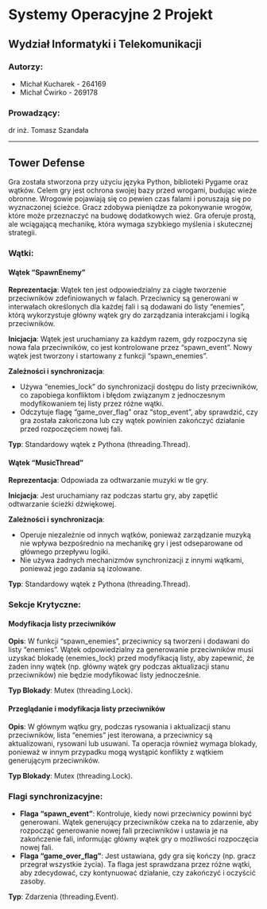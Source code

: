 # Systemy Operacyjne 2 Projekt

## Wydział Informatyki i Telekomunikacji

### Autorzy:
- Michał Kucharek - 264169
- Michał Ćwirko - 269178

### Prowadzący:
dr inż. Tomasz Szandała

---

## Tower Defense

Gra została stworzona przy użyciu języka Python, biblioteki Pygame oraz wątków. Celem gry jest ochrona swojej bazy przed wrogami, budując wieże obronne. Wrogowie pojawiają się co pewien czas falami i poruszają się po wyznaczonej ścieżce. Gracz zdobywa pieniądze za pokonywanie wrogów, które może przeznaczyć na budowę dodatkowych wież. Gra oferuje prostą, ale wciągającą mechanikę, która wymaga szybkiego myślenia i skutecznej strategii.

### Wątki:
#### Wątek “SpawnEnemy”
**Reprezentacja**: Wątek ten jest odpowiedzialny za ciągłe tworzenie przeciwników zdefiniowanych w falach. Przeciwnicy są generowani w interwałach określonych dla każdej fali i są dodawani do listy “enemies”, którą wykorzystuje główny wątek gry do zarządzania interakcjami i logiką przeciwników.

**Inicjacja**: Wątek jest uruchamiany za każdym razem, gdy rozpoczyna się nowa fala przeciwników, co jest kontrolowane przez “spawn_event”. Nowy wątek jest tworzony i startowany z funkcji “spawn_enemies”.

**Zależności i synchronizacja**:
- Używa “enemies_lock” do synchronizacji dostępu do listy przeciwników, co zapobiega konfliktom i błędom związanym z jednoczesnym modyfikowaniem tej listy przez różne wątki.
- Odczytuje flagę “game_over_flag” oraz “stop_event”, aby sprawdzić, czy gra została zakończona lub czy wątek powinien zakończyć działanie przed rozpoczęciem nowej fali.

**Typ**: Standardowy wątek z Pythona (threading.Thread).

#### Wątek “MusicThread”
**Reprezentacja**: Odpowiada za odtwarzanie muzyki w tle gry.

**Inicjacja**: Jest uruchamiany raz podczas startu gry, aby zapętlić odtwarzanie ścieżki dźwiękowej.

**Zależności i synchronizacja**:
- Operuje niezależnie od innych wątków, ponieważ zarządzanie muzyką nie wpływa bezpośrednio na mechanikę gry i jest odseparowane od głównego przepływu logiki.
- Nie używa żadnych mechanizmów synchronizacji z innymi wątkami, ponieważ jego zadania są izolowane.

**Typ**: Standardowy wątek z Pythona (threading.Thread).

### Sekcje Krytyczne:
#### Modyfikacja listy przeciwników
**Opis**: W funkcji “spawn_enemies”, przeciwnicy są tworzeni i dodawani do listy “enemies”. Wątek odpowiedzialny za generowanie przeciwników musi uzyskać blokadę (enemies_lock) przed modyfikacją listy, aby zapewnić, że żaden inny wątek (np. główny wątek gry podczas aktualizacji stanu przeciwników) nie będzie modyfikować listy jednocześnie.

**Typ Blokady**: Mutex (threading.Lock).

#### Przeglądanie i modyfikacja listy przeciwników
**Opis**: W głównym wątku gry, podczas rysowania i aktualizacji stanu przeciwników, lista “enemies” jest iterowana, a przeciwnicy są aktualizowani, rysowani lub usuwani. Ta operacja również wymaga blokady, ponieważ w innym przypadku mogą wystąpić konflikty z wątkiem generującym przeciwników.

**Typ Blokady**: Mutex (threading.Lock).

### Flagi synchronizacyjne:
- **Flaga “spawn_event”**: Kontroluje, kiedy nowi przeciwnicy powinni być generowani. Wątek generujący przeciwników czeka na to zdarzenie, aby rozpocząć generowanie nowej fali przeciwników i ustawia je na zakończenie fali, informując główny wątek gry o możliwości rozpoczęcia nowej fali.
- **Flaga “game_over_flag”**: Jest ustawiana, gdy gra się kończy (np. gracz przegrał wszystkie życia). Ta flaga jest sprawdzana przez różne wątki, aby zdecydować, czy kontynuować działanie, czy zakończyć i oczyścić zasoby.

**Typ**: Zdarzenia (threading.Event).
